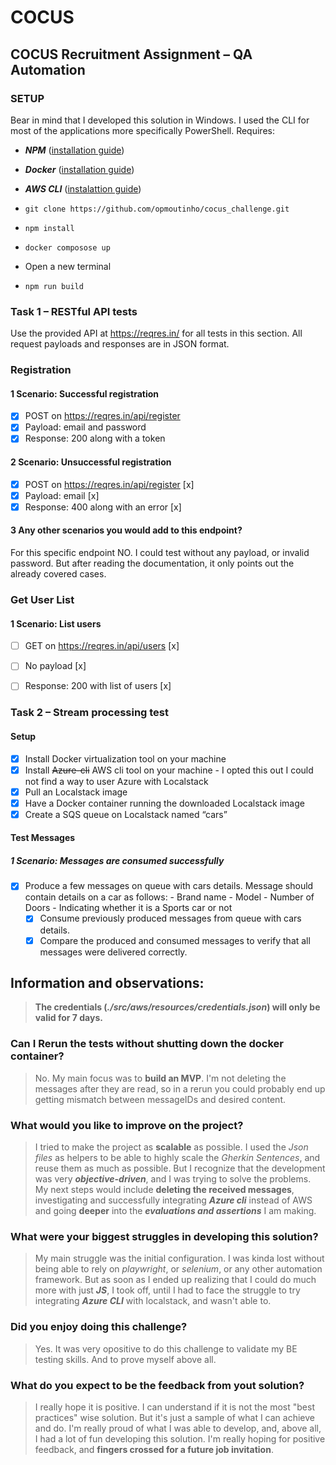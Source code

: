 # COCUS
## COCUS Recruitment Assignment – QA Automation

### SETUP
Bear in mind that I developed this solution in Windows. I used the CLI for most of the applications more specifically PowerShell.
Requires:
- ***NPM*** ([installation guide](https://docs.npmjs.com/downloading-and-installing-node-js-and-npm))
- ***Docker*** ([installation guide](https://docs.docker.com/desktop/install/windows-install/))
- ***AWS CLI*** ([instalattion guide](https://docs.docker.com/desktop/install/windows-install/))

- `git clone https://github.com/opmoutinho/cocus_challenge.git`
- `npm install`
- `docker composose up`
- Open a new terminal
- `npm run build`



### Task 1 – RESTful API tests
Use the provided API at https://reqres.in/ for all tests in this section. All request payloads and
responses are in JSON format.

### Registration

#### 1 Scenario: Successful registration

- [x] POST on https://reqres.in/api/register
- [x] Payload: email and password
- [x] Response: 200 along with a token

#### 2 Scenario: Unsuccessful registration

- [x] POST on https://reqres.in/api/register [x]
- [x] Payload: email [x]
- [x] Response: 400 along with an error [x]

#### 3 Any other scenarios you would add to this endpoint?
For this specific endpoint NO. I could test without any payload, or invalid password. But after reading the documentation, it only points out the already covered cases.

### Get User List

#### 1 Scenario: List users

- [ ] GET on https://reqres.in/api/users [x]
- [ ] No payload [x]
- [ ] Response: 200 with list of users [x]


### Task 2 – Stream processing test

#### Setup

- [x] Install Docker virtualization tool on your machine
- [x] Install ~~Azure-cli~~ AWS cli tool on your machine - I opted this out I could not find a way to user Azure with Localstack
- [x] Pull an Localstack image
- [x] Have a Docker container running the downloaded Localstack image
- [x] Create a SQS queue on Localstack named “cars”

#### Test Messages
##### 1 Scenario: Messages are consumed successfully 
- [x]  Produce a few messages on queue with cars details. Message should contain details on a car as follows:
        - Brand name
        - Model
        - Number of Doors
        - Indicating whether it is a Sports car or not
    - [x] Consume previously produced messages from queue with cars details.
    - [x] Compare the produced and consumed messages to verify that all messages were delivered correctly.

## Information and observations:

> **The credentials (*./src/aws/resources/credentials.json*) will only be valid for 7 days.**

### **Can I Rerun the tests without shutting down the docker container?**
> No. My main focus was to **build an MVP**. I'm not deleting the messages after they are read, so in a rerun you could probably end up getting mismatch between messageIDs and desired content.
### **What would you like to improve on the project?**
> I tried to make the project as **scalable** as possible. I used the *Json files* as helpers to be able to highly scale the *Gherkin Sentences*, and reuse them as much as possible. But I recognize that the development was very ***objective-driven***, and I was trying to solve the problems. My next steps would include **deleting the received messages**, investigating and successfully integrating ***Azure cli*** instead of AWS and going **deeper** into the ***evaluations and assertions*** I am making.
### **What were your biggest struggles in developing this solution?**
> My main struggle was the initial configuration. I was kinda lost without being able to rely on *playwright*, or *selenium*, or any other automation framework. But as soon as I ended up realizing that I could do much more with just ***JS***, I took off, until I had to face the struggle to try integrating ***Azure CLI*** with localstack, and wasn't able to.
### **Did you enjoy doing this challenge?**
> Yes. It was very opositive to do this challenge to validate my BE testing skills. And to prove myself above all.
### **What do you expect to be the feedback from yout solution?**
> I really hope it is positive. I can understand if it is not the most "best practices" wise solution. But it's just a sample of what I can achieve and do. I'm really proud of what I was able to develop, and, above all, I had a lot of fun developing this solution. I'm really hoping for positive feedback, and **fingers crossed for a future job invitation**.
